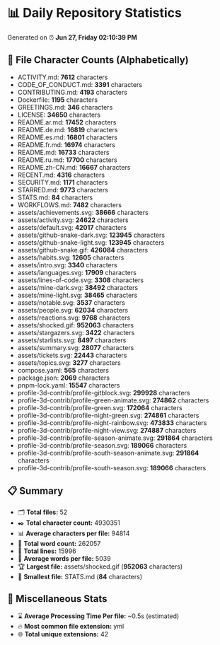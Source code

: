 # 📊 Daily Repository Statistics
Generated on ⏰ **Jun 27, Friday 02:10:39 PM**

## 📂 File Character Counts (Alphabetically)
- ACTIVITY.md: **7612** characters
- CODE_OF_CONDUCT.md: **3391** characters
- CONTRIBUTING.md: **4193** characters
- Dockerfile: **1195** characters
- GREETINGS.md: **346** characters
- LICENSE: **34650** characters
- README.ar.md: **17452** characters
- README.de.md: **16819** characters
- README.es.md: **16801** characters
- README.fr.md: **16974** characters
- README.md: **16733** characters
- README.ru.md: **17700** characters
- README.zh-CN.md: **16667** characters
- RECENT.md: **4316** characters
- SECURITY.md: **1171** characters
- STARRED.md: **9773** characters
- STATS.md: **84** characters
- WORKFLOWS.md: **7482** characters
- assets/achievements.svg: **38666** characters
- assets/activity.svg: **24622** characters
- assets/default.svg: **42017** characters
- assets/github-snake-dark.svg: **123945** characters
- assets/github-snake-light.svg: **123945** characters
- assets/github-snake.gif: **426084** characters
- assets/habits.svg: **12605** characters
- assets/intro.svg: **3340** characters
- assets/languages.svg: **17909** characters
- assets/lines-of-code.svg: **3308** characters
- assets/mine-dark.svg: **38492** characters
- assets/mine-light.svg: **38465** characters
- assets/notable.svg: **3537** characters
- assets/people.svg: **62034** characters
- assets/reactions.svg: **9768** characters
- assets/shocked.gif: **952063** characters
- assets/stargazers.svg: **3422** characters
- assets/starlists.svg: **8497** characters
- assets/summary.svg: **28077** characters
- assets/tickets.svg: **22443** characters
- assets/topics.svg: **3277** characters
- compose.yaml: **565** characters
- package.json: **2069** characters
- pnpm-lock.yaml: **15547** characters
- profile-3d-contrib/profile-gitblock.svg: **299928** characters
- profile-3d-contrib/profile-green-animate.svg: **274862** characters
- profile-3d-contrib/profile-green.svg: **172064** characters
- profile-3d-contrib/profile-night-green.svg: **274861** characters
- profile-3d-contrib/profile-night-rainbow.svg: **473833** characters
- profile-3d-contrib/profile-night-view.svg: **274887** characters
- profile-3d-contrib/profile-season-animate.svg: **291864** characters
- profile-3d-contrib/profile-season.svg: **189066** characters
- profile-3d-contrib/profile-south-season-animate.svg: **291864** characters
- profile-3d-contrib/profile-south-season.svg: **189066** characters

## 📋 Summary
- 🗂️ **Total files:** 52
- ✒️ **Total character count:** 4930351
- 📊 **Average characters per file:** 94814
- 📝 **Total word count:** 262057
- 🧾 **Total lines:** 15996
- 📐 **Average words per file:** 5039
- 🏆 **Largest file:** assets/shocked.gif (**952063** characters)
- 🥉 **Smallest file:** STATS.md (**84** characters)

## 🌟 Miscellaneous Stats
- ⌛ **Average Processing Time Per file:** ~0.5s (estimated)
- 🔥 **Most common file extension:** yml
- 🌐 **Total unique extensions:** 42

